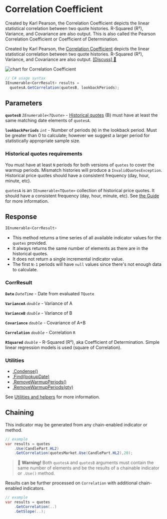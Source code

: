 # Correlation Coefficient

 Created by Karl Pearson, the Correlation Coefficient depicts the linear statistical correlation between two quote histories.  R-Squared (R&sup2;), Variance, and Covariance are also output.  This is also called the Pearson Correlation Coefficient or Coefficient of Determination.



Created by Karl Pearson, the [Correlation Coefficient](https://en.wikipedia.org/wiki/Correlation_coefficient) depicts the linear statistical correlation between two quote histories.  R-Squared (R&sup2;), Variance, and Covariance are also output.
[[Discuss] &#128172;](https://github.com/DaveSkender/Stock.Indicators/discussions/259 "Community discussion about this indicator")

![chart for Correlation Coefficient]()

```csharp
// C# usage syntax
IEnumerable<CorrResult> results =
  quotesA.GetCorrelation(quotesB, lookbackPeriods);
```

## Parameters

**`quotesB`** _`IEnumerable<TQuote>`_ - [Historical quotes](../guide.md#historical-quotes) (B) must have at least the same matching date elements of `quotesA`.

**`lookbackPeriods`** _`int`_ - Number of periods (`N`) in the lookback period.  Must be greater than 0 to calculate; however we suggest a larger period for statistically appropriate sample size.

### Historical quotes requirements

You must have at least `N` periods for both versions of `quotes` to cover the warmup periods.  Mismatch histories will produce a `InvalidQuotesException`.  Historical price quotes should have a consistent frequency (day, hour, minute, etc).

`quotesA` is an `IEnumerable<TQuote>` collection of historical price quotes.  It should have a consistent frequency (day, hour, minute, etc).  See [the Guide](../guide.md#historical-quotes) for more information.

## Response

```csharp
IEnumerable<CorrResult>
```

- This method returns a time series of all available indicator values for the `quotes` provided.
- It always returns the same number of elements as there are in the historical quotes.
- It does not return a single incremental indicator value.
- The first `N-1` periods will have `null` values since there's not enough data to calculate.

### CorrResult

**`Date`** _`DateTime`_ - Date from evaluated `TQuote`

**`VarianceA`** _`double`_ - Variance of A

**`VarianceB`** _`double`_ - Variance of B

**`Covariance`** _`double`_ - Covariance of A+B

**`Correlation`** _`double`_ - Correlation `R`

**`RSquared`** _`double`_ - R-Squared (R&sup2;), aka Coefficient of Determination.  Simple linear regression models is used (square of Correlation).

### Utilities

- [.Condense()](../utilities.md#condense)
- [.Find(lookupDate)](../utilities.md#find-indicator-result-by-date)
- [.RemoveWarmupPeriods()](../utilities.md#remove-warmup-periods)
- [.RemoveWarmupPeriods(qty)](../utilities.md#remove-warmup-periods)

See [Utilities and helpers](../utilities.md#utilities-for-indicator-results) for more information.

## Chaining

This indicator may be generated from any chain-enabled indicator or method.

```csharp
// example
var results = quotes
    .Use(CandlePart.HL2)
    .GetCorrelation(quotesMarket.Use(CandlePart.HL2),20);
```

> &#128681; **Warning!** Both `quotesA` and `quotesB` arguments must contain the same number of elements and be the results of a chainable indicator or `.Use()` method.

Results can be further processed on `Correlation` with additional chain-enabled indicators.

```csharp
// example
var results = quotes
    .GetCorrelation(..)
    .GetSlope(..);
```
